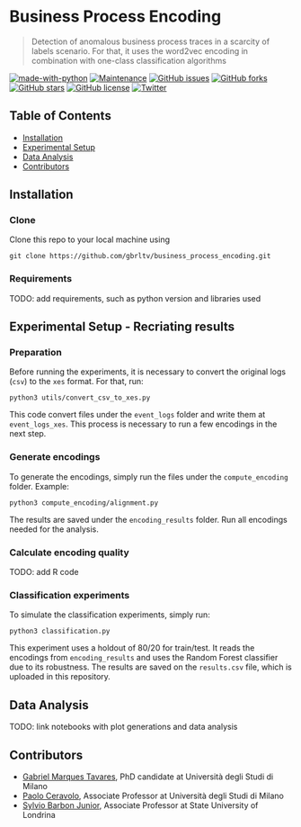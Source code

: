 # Business Process Encoding

> Detection of anomalous business process traces in a scarcity of labels scenario. For that, it uses the word2vec encoding in combination with one-class classification algorithms

[![made-with-python](https://img.shields.io/badge/Made%20with-Python-1f425f.svg)](https://www.python.org/)
[![Maintenance](https://img.shields.io/badge/Maintained%3F-yes-green.svg)](https://github.com/gbrltv/business_process_encoding/graphs/commit-activity)
[![GitHub issues](https://img.shields.io/github/issues/gbrltv/ProcessAnomalyDetector)](https://img.shields.io/github/issues/gbrltv/business_process_encoding)
[![GitHub forks](https://img.shields.io/github/forks/gbrltv/ProcessAnomalyDetector)](https://github.com/forks/gbrltv/business_process_encoding)
[![GitHub stars](https://img.shields.io/github/stars/gbrltv/ProcessAnomalyDetector)](https://img.shields.io/github/stars/gbrltv/business_process_encoding)
[![GitHub license](https://img.shields.io/github/license/gbrltv/ProcessAnomalyDetector)](https://img.shields.io/github/license/gbrltv/business_process_encoding)
[![Twitter](https://img.shields.io/twitter/url?style=social)](https://twitter.com/intent/tweet?text=Using+Business%20Process+Encoding:&url=https://github.com/gbrltv/business_process_encoding)

## Table of Contents

- [Installation](#installation)
- [Experimental Setup](#experimental-setup)
- [Data Analysis](#data-analysis)
- [Contributors](#contributors)

## Installation

### Clone

Clone this repo to your local machine using

```shell
git clone https://github.com/gbrltv/business_process_encoding.git
```

### Requirements

TODO: add requirements, such as python version and libraries used

## Experimental Setup - Recriating results

### Preparation

Before running the experiments, it is necessary to convert the original logs (`csv`) to the `xes` format. For that, run:

```shell
python3 utils/convert_csv_to_xes.py
```

This code convert files under the `event_logs` folder and write them at `event_logs_xes`. This process is necessary to run a few encodings in the next step.


### Generate encodings

To generate the encodings, simply run the files under the `compute_encoding` folder. Example:

```shell
python3 compute_encoding/alignment.py
```

The results are saved under the `encoding_results` folder. Run all encodings needed for the analysis.


### Calculate encoding quality

TODO: add R code


### Classification experiments

To simulate the classification experiments, simply run:

```shell
python3 classification.py
```

This experiment uses a holdout of 80/20 for train/test. It reads the encodings from `encoding_results` and uses the Random Forest classifier due to its robustness. The results are saved on the `results.csv` file, which is uploaded in this repository.

## Data Analysis

TODO: link notebooks with plot generations and data analysis

## Contributors

- [Gabriel Marques Tavares](https://www.researchgate.net/profile/Gabriel_Tavares6), PhD candidate at Università degli Studi di Milano
- [Paolo Ceravolo](https://www.unimi.it/en/ugov/person/paolo-ceravolo), Associate Professor at Università degli Studi di Milano
- [Sylvio Barbon Junior](http://www.barbon.com.br/), Associate Professor at State University of Londrina
